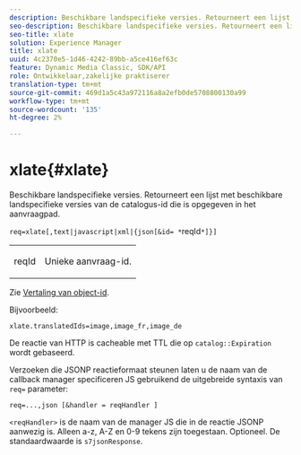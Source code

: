 ```yaml
---
description: Beschikbare landspecifieke versies. Retourneert een lijst met beschikbare landspecifieke versies van de catalogus-id die is opgegeven in het aanvraagpad.
seo-description: Beschikbare landspecifieke versies. Retourneert een lijst met beschikbare landspecifieke versies van de catalogus-id die is opgegeven in het aanvraagpad.
seo-title: xlate
solution: Experience Manager
title: xlate
uuid: 4c2370e5-1d46-4242-89bb-a5ce416ef63c
feature: Dynamic Media Classic, SDK/API
role: Ontwikkelaar,zakelijke praktiserer
translation-type: tm+mt
source-git-commit: 469d1a5c43a972116a8a2efb0de5708800130a99
workflow-type: tm+mt
source-wordcount: '135'
ht-degree: 2%

---
```



# xlate{#xlate}

Beschikbare landspecifieke versies. Retourneert een lijst met beschikbare landspecifieke versies van de catalogus-id die is opgegeven in het aanvraagpad.

`req=xlate[,text|javascript|xml|{json[&id= *`reqId`*]}]`

<table id="simpletable_8970A3A5A64F4DC2B184E251993390C5"> 
 <tr class="strow"> 
  <td class="stentry"> <p><span class="codeph"><span class="varname"> reqId</span></span> </p> </td> 
  <td class="stentry"> <p>Unieke aanvraag-id. </p></td> 
 </tr> 
</table>

Zie [Vertaling van object-id](../../../../../../is-api/http-ref/image-serving-api-ref/c-http-protocol-reference/c-syntax-and-features/r-object-id-translation.md#reference-cf3e34e6cbb346d69ded9982bfdef414).

Bijvoorbeeld:

`xlate.translatedIds=image,image_fr,image_de`

De reactie van HTTP is cacheable met TTL die op `catalog::Expiration` wordt gebaseerd.

Verzoeken die JSONP reactieformaat steunen laten u de naam van de callback manager specificeren JS gebruikend de uitgebreide syntaxis van `req=` parameter:

`req=...,json [&handler = reqHandler ]`

`<reqHandler>` is de naam van de manager JS die in de reactie JSONP aanwezig is. Alleen a-z, A-Z en 0-9 tekens zijn toegestaan. Optioneel. De standaardwaarde is `s7jsonResponse`.
